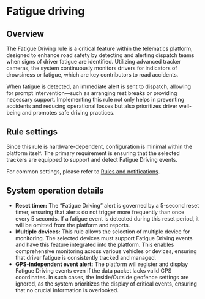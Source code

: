 # Fatigue driving

## Overview

The Fatigue Driving rule is a critical feature within the telematics platform, designed to enhance road safety by detecting and alerting dispatch teams when signs of driver fatigue are identified. Utilizing advanced tracker cameras, the system continuously monitors drivers for indicators of drowsiness or fatigue, which are key contributors to road accidents.

When fatigue is detected, an immediate alert is sent to dispatch, allowing for prompt intervention—such as arranging rest breaks or providing necessary support. Implementing this rule not only helps in preventing accidents and reducing operational losses but also prioritizes driver well-being and promotes safe driving practices.

## Rule settings

Since this rule is hardware-dependent, configuration is minimal within the platform itself. The primary requirement is ensuring that the selected trackers are equipped to support and detect Fatigue Driving events.

For common settings, please refer to [Rules and notifications](../../).

## System operation details

* **Reset timer:** The “Fatigue Driving” alert is governed by a 5-second reset timer, ensuring that alerts do not trigger more frequently than once every 5 seconds. If a fatigue event is detected during this reset period, it will be omitted from the platform and reports.
* **Multiple devices:** This rule allows the selection of multiple device for monitoring. The selected devices must support Fatigue Driving events and have this feature integrated into the platform. This enables comprehensive monitoring across various vehicles or devices, ensuring that driver fatigue is consistently tracked and managed.
* **GPS-independent event alert:** The platform will register and display Fatigue Driving events even if the data packet lacks valid GPS coordinates. In such cases, the Inside/Outside geofence settings are ignored, as the system prioritizes the display of critical events, ensuring that no crucial information is overlooked.
